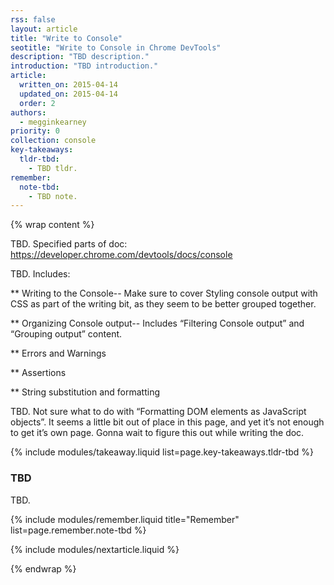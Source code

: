 ```yaml
---
rss: false
layout: article
title: "Write to Console"
seotitle: "Write to Console in Chrome DevTools"
description: "TBD description."
introduction: "TBD introduction."
article:
  written_on: 2015-04-14
  updated_on: 2015-04-14
  order: 2
authors:
  - megginkearney
priority: 0
collection: console
key-takeaways:
  tldr-tbd:
    - TBD tldr.
remember:
  note-tbd:
    - TBD note.
---
```

{% wrap content %}

TBD. Specified parts of doc: https://developer.chrome.com/devtools/docs/console

TBD. Includes:

** Writing to the Console-- Make sure to cover Styling console output with CSS as part of the writing bit, as they seem to be better grouped together.

** Organizing Console output-- Includes “Filtering Console output” and “Grouping output” content.

** Errors and Warnings

** Assertions

** String substitution and formatting

TBD. Not sure what to do with “Formatting DOM elements as JavaScript objects”. It seems a little bit out of place in this page, and yet it’s not enough to get it’s own page. Gonna wait to figure this out while writing the doc.

{% include modules/takeaway.liquid list=page.key-takeaways.tldr-tbd %}

### TBD

TBD.

{% include modules/remember.liquid title="Remember" list=page.remember.note-tbd %}

{% include modules/nextarticle.liquid %}

{% endwrap %}
